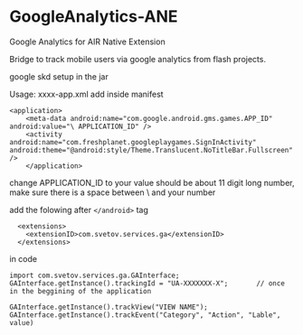 # GoogleAnalytics-ANE
Google Analytics for AIR Native Extension 

Bridge to track mobile users via google analytics from flash projects.

google skd setup in the jar 
<uses-sdk android:minSdkVersion="8" android:targetSdkVersion="18" />

Usage:
xxxx-app.xml
add inside manifest
```
<application>
	<meta-data android:name="com.google.android.gms.games.APP_ID" android:value="\ APPLICATION_ID" />
	<activity android:name="com.freshplanet.googleplaygames.SignInActivity" android:theme="@android:style/Theme.Translucent.NoTitleBar.Fullscreen" />
	</application>
```
change APPLICATION_ID to your value should be about 11 digit long number, make sure there is a space between \ and your number

add the folowing after ```</android>``` tag
```
  <extensions>
    <extensionID>com.svetov.services.ga</extensionID>
  </extensions>
```
in code
```
import com.svetov.services.ga.GAInterface;
GAInterface.getInstance().trackingId = "UA-XXXXXXX-X";       // once in the beggining of the application

GAInterface.getInstance().trackView("VIEW NAME");
GAInterface.getInstance().trackEvent("Category", "Action", "Lable", value)
```

